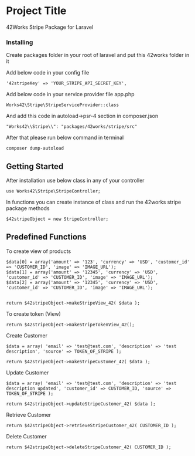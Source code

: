 # Project Title

42Works Stripe Package for Laravel

### Installing

Create packages folder in your root of laravel and put this 42works folder in it

Add below code in your config file

```
'42stripeKey' => 'YOUR_STRIPE_API_SECRET_KEY',
```

Add below code in your service provider file app.php

```
Works42\Stripe\StripeServiceProvider::class
```

And add this code in autoload->psr-4 section in composer.json

```
"Works42\\Stripe\\": "packages/42works/stripe/src"
```

After that please run below command in terminal

```
composer dump-autoload
```

## Getting Started

After installation use below class in any of your controller

```
use Works42\Stripe\StripeController;
```

In functions you can create instance of class and run the 42works stripe package methods

```
$42stripeObject = new StripeController;
```

## Predefined Functions

To create view of products

```
$data[0] = array('amount' => '123', 'currency' => 'USD', 'customer_id' => 'CUSTOMER_ID', 'image' => 'IMAGE_URL');
$data[1] = array('amount' => '12345', 'currency' => 'USD', 'customer_id' => 'CUSTOMER_ID', 'image' => 'IMAGE_URL');
$data[2] = array('amount' => '12345', 'currency' => 'USD', 'customer_id' => 'CUSTOMER_ID', 'image' => 'IMAGE_URL');


return $42stripeObject->makeStripeView_42( $data );
```

To create token (View)

```
return $42stripeObject->makeStripeTokenView_42();	
```

Create Customer

```
$data = array( 'email' => 'test@test.com', 'description' => 'test description', 'source' => TOKEN_OF_STRIPE );

return $42stripeObject->makeStripeCustomer_42( $data );
```

Update Customer

```
$data = array( 'email' => 'test@test.com', 'description' => 'test description updated', 'customer_id' => CUSTOMER_ID, 'source' => TOKEN_OF_STRIPE );

return $42stripeObject->updateStripeCustomer_42( $data );
```

Retrieve Customer

```
return $42stripeObject->retrieveStripeCustomer_42( CUSTOMER_ID );
```

Delete Customer

```
return $42stripeObject->deleteStripeCustomer_42( CUSTOMER_ID );
```